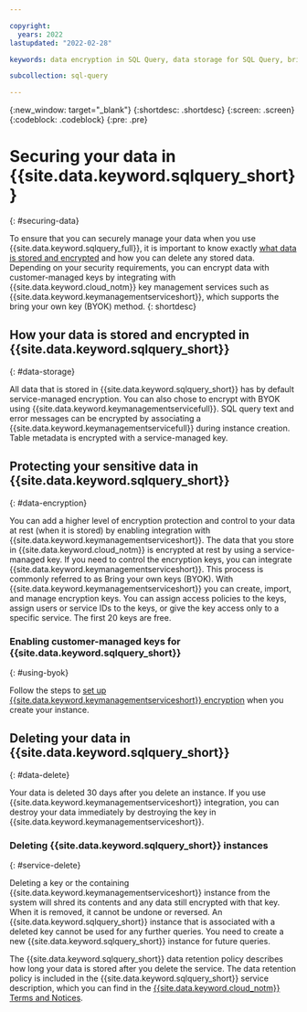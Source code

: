 ```yaml
---

copyright:
  years: 2022
lastupdated: "2022-02-28"

keywords: data encryption in SQL Query, data storage for SQL Query, bring your own keys for SQL Query, BYOK for SQL Query, key management for SQL Query, key encryption for SQL Query, personal data in SQL Query, data deletion for SQL Query, data in SQL Query, data security in SQL Query, KYOK for SQL Query

subcollection: sql-query

---
```


{:new_window: target="_blank"}
{:shortdesc: .shortdesc}
{:screen: .screen}
{:codeblock: .codeblock}
{:pre: .pre}

# Securing your data in {{site.data.keyword.sqlquery_short}}
{: #securing-data}

To ensure that you can securely manage your data when you use {{site.data.keyword.sqlquery_full}}, it is important to know exactly [what data is stored and encrypted](/docs/sql-query?topic=sql-query-keyprotect#considerations) and how you can delete any stored data. Depending on your security requirements, you can encrypt data with customer-managed keys by integrating with {{site.data.keyword.cloud_notm}} key management services such as {{site.data.keyword.keymanagementserviceshort}}, which supports the bring your own key (BYOK) method.
{: shortdesc}

## How your data is stored and encrypted in {{site.data.keyword.sqlquery_short}}
{: #data-storage} 

All data that is stored in {{site.data.keyword.sqlquery_short}} has by default service-managed encryption. You can also chose to encrypt with BYOK using {{site.data.keyword.keymanagementservicefull}}. SQL query text and error messages can be encrypted by associating a {{site.data.keyword.keymanagementservicefull}} during instance creation. Table metadata is encrypted with a service-managed key.

## Protecting your sensitive data in {{site.data.keyword.sqlquery_short}}
{: #data-encryption}

You can add a higher level of encryption protection and control to your data at rest (when it is stored) by enabling integration with {{site.data.keyword.keymanagementserviceshort}}. The data that you store in {{site.data.keyword.cloud_notm}} is encrypted at rest by using a service-managed key. If you need to control the encryption keys, you can integrate {{site.data.keyword.keymanagementserviceshort}}. This process is commonly referred to as Bring your own keys (BYOK). 
With {{site.data.keyword.keymanagementserviceshort}} you can create, import, and manage encryption keys. You can assign access policies to the keys, 
assign users or service IDs to the keys, or give the key access only to a specific service. The first 20 keys are free.

### Enabling customer-managed keys for {{site.data.keyword.sqlquery_short}}
{: #using-byok}

Follow the steps to [set up {{site.data.keyword.keymanagementserviceshort}} encryption](/docs/sql-query?topic=sql-query-keyprotect#encryption) when you create your instance.

## Deleting your data in {{site.data.keyword.sqlquery_short}}
{: #data-delete}

Your data is deleted 30 days after you delete an instance. If you use {{site.data.keyword.keymanagementserviceshort}} integration, you can destroy your data immediately by destroying the key in {{site.data.keyword.keymanagementserviceshort}}.

### Deleting {{site.data.keyword.sqlquery_short}} instances
{: #service-delete}

Deleting a key or the containing {{site.data.keyword.keymanagementserviceshort}} instance from the system will shred its contents and any data still encrypted with that key. When it is removed, it cannot be undone or reversed. An {{site.data.keyword.sqlquery_short}} instance that is associated with a deleted key cannot be used for any further queries. You need to create a new {{site.data.keyword.sqlquery_short}} instance for future queries.

The {{site.data.keyword.sqlquery_short}} data retention policy describes how long your data is stored after you delete the service. The data retention policy is included in the {{site.data.keyword.sqlquery_short}} service description, which you can find in the [{{site.data.keyword.cloud_notm}} Terms and Notices](/docs/overview?topic=overview-terms).
